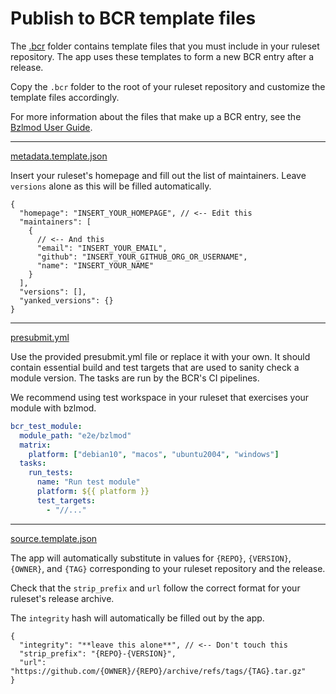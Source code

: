 # Publish to BCR template files

The [.bcr](.bcr) folder contains template files that you must include in your ruleset repository.
The app uses these templates to form a new BCR entry after a release.

Copy the `.bcr` folder to the root of your ruleset repository and customize the template files accordingly.

For more information about the files that make up a BCR entry, see the [Bzlmod User Guide](https://docs.bazel.build/versions/main/bzlmod.html).

---

[metadata.template.json](.bcr/metadata.template.json)

Insert your ruleset's homepage and fill out the list of maintainers. Leave `versions` alone as this
will be filled automatically.

```jsonc
{
  "homepage": "INSERT_YOUR_HOMEPAGE", // <-- Edit this
  "maintainers": [
    {
      // <-- And this
      "email": "INSERT_YOUR_EMAIL",
      "github": "INSERT_YOUR_GITHUB_ORG_OR_USERNAME",
      "name": "INSERT_YOUR_NAME"
    }
  ],
  "versions": [],
  "yanked_versions": {}
}
```

---

[presubmit.yml](.bcr/presubmit.yml)

Use the provided presubmit.yml file or replace it with your own. It should contain
essential build and test targets that are used to sanity check a module version.
The tasks are run by the BCR's CI pipelines.

We recommend using test workspace in your ruleset that exercises your module
with bzlmod.

```yaml
bcr_test_module:
  module_path: "e2e/bzlmod"
  matrix:
    platform: ["debian10", "macos", "ubuntu2004", "windows"]
  tasks:
    run_tests:
      name: "Run test module"
      platform: ${{ platform }}
      test_targets:
        - "//..."
```

---

[source.template.json](.bcr/source.template.json)

The app will automatically substitute in values for `{REPO}`, `{VERSION}`, `{OWNER}`, and `{TAG}`
corresponding to your ruleset repository and the release.

Check that the `strip_prefix` and `url` follow the correct format for your ruleset's release archive.

The `integrity` hash will automatically be filled out by the app.

```jsonc
{
  "integrity": "**leave this alone**", // <-- Don't touch this
  "strip_prefix": "{REPO}-{VERSION}",
  "url": "https://github.com/{OWNER}/{REPO}/archive/refs/tags/{TAG}.tar.gz"
}
```
